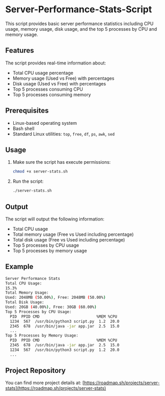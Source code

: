 # Server-Performance-Stats-Script

This script provides basic server performance statistics including CPU usage, memory usage, disk usage, and the top 5 processes by CPU and memory usage.

## Features

The script provides real-time information about:
- Total CPU usage percentage
- Memory usage (Used vs Free) with percentages
- Disk usage (Used vs Free) with percentages
- Top 5 processes consuming CPU
- Top 5 processes consuming memory

## Prerequisites

- Linux-based operating system
- Bash shell
- Standard Linux utilities: `top`, `free`, `df`, `ps`, `awk`, `sed`

## Usage

1. Make sure the script has execute permissions:
    ```bash
    chmod +x server-stats.sh
    ```

2. Run the script:
    ```bash
    ./server-stats.sh
    ```

## Output

The script will output the following information:
- Total CPU usage
- Total memory usage (Free vs Used including percentage)
- Total disk usage (Free vs Used including percentage)
- Top 5 processes by CPU usage
- Top 5 processes by memory usage

## Example

```bash
Server Performance Stats
Total CPU Usage:
15.3%
Total Memory Usage:
Used: 2048MB (50.00%), Free: 2048MB (50.00%)
Total Disk Usage:
Used: 20GB (40.00%), Free: 30GB (60.00%)
Top 5 Processes by CPU Usage:
  PID  PPID CMD                         %MEM %CPU
  1234  567  /usr/bin/python3 script.py  1.2  20.0
  2345  678  /usr/bin/java -jar app.jar  2.5  15.0
  ...
Top 5 Processes by Memory Usage:
  PID  PPID CMD                         %MEM %CPU
  2345  678  /usr/bin/java -jar app.jar  2.5  15.0
  1234  567  /usr/bin/python3 script.py  1.2  20.0
  ...
```

## Project Repository

You can find more project details at:
[https://roadmap.sh/projects/server-stats](https://roadmap.sh/projects/server-stats)
